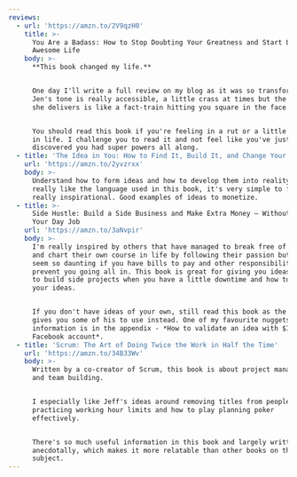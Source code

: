 ```yaml
---
reviews:
  - url: 'https://amzn.to/2V9qzH0'
    title: >-
      You Are a Badass: How to Stop Doubting Your Greatness and Start Living an
      Awesome Life
    body: >-
      **This book changed my life.**


      One day I'll write a full review on my blog as it was so transformational.
      Jen's tone is really accessible, a little crass at times but the message
      she delivers is like a fact-train hitting you square in the face.


      You should read this book if you're feeling in a rut or a little stagnant
      in life. I challenge you to read it and not feel like you've just
      discovered you had super powers all along.
  - title: 'The Idea in You: How to Find It, Build It, and Change Your Life'
    url: 'https://amzn.to/2yvzrxx'
    body: >-
      Understand how to form ideas and how to develop them into reality. I
      really like the language used in this book, it's very simple to follow and
      really inspirational. Good examples of ideas to monetize.
  - title: >-
      Side Hustle: Build a Side Business and Make Extra Money – Without Quitting
      Your Day Job
    url: 'https://amzn.to/3aNvpir'
    body: >-
      I'm really inspired by others that have managed to break free of the 9-5
      and chart their own course in life by following their passion but it can
      seem so daunting if you have bills to pay and other responsibilities that
      prevent you going all in. This book is great for giving you ideas on how
      to build side projects when you have a little downtime and how to monetize
      your ideas.


      If you don't have ideas of your own, still read this book as the author
      gives you some of his to use instead. One of my favourite nuggets of
      information is in the appendix - *How to validate an idea with $10 and a
      Facebook account*.
  - title: 'Scrum: The Art of Doing Twice the Work in Half the Time'
    url: 'https://amzn.to/34B33Wv'
    body: >-
      Written by a co-creator of Scrum, this book is about project management
      and team building.


      I especially like Jeff's ideas around removing titles from people,
      practicing working hour limits and how to play planning poker
      effectively. 


      There's so much useful information in this book and largely written
      anecdotally, which makes it more relatable than other books on this
      subject.
---
```

